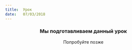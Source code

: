 ```yaml
---
title:  Урок
date:   07/03/2018
---
```


### <center>Мы подготавливаем данный урок</center>
<center>Попробуйте позже</center>